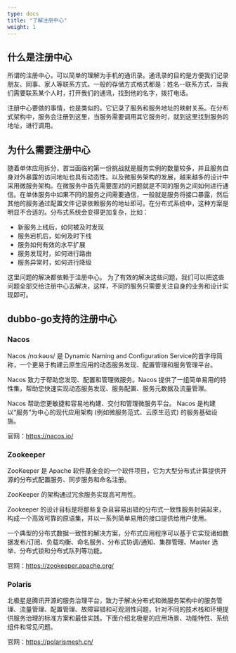 ```yaml
---
type: docs
title: "了解注册中心"
weight: 1
---
```


## 什么是注册中心

所谓的注册中心，可以简单的理解为手机的通讯录。通讯录的目的是方便我们记录朋友、同事、家人等联系方式。一般的存储方式格式都是：姓名--联系方式，当我们需要联系某个人时，打开我们的通讯，找到他的名字，拨打电话。

注册中心要做的事情，也是类似的。它记录了服务和服务地址的映射关系。在分布式架构中，服务会注册到这里，当服务需要调用其它服务时，就到这里找到服务的地址，进行调用。


## 为什么需要注册中心

随着单体应用拆分，首当面临的第一份挑战就是服务实例的数量较多，并且服务自身对外暴露的访问地址也具有动态性。以及微服务架构的发展，越来越多的设计中采用微服务架构。在微服务中首先需要面对的问题就是不同的服务之间如何进行通信。在单体服务中如果不同的服务之间需要通信，一般就是服务将接口暴露，然后其他的服务通过配置文件记录依赖服务的地址即可。在分布式系统中，这种方案是明显不合适的。分布式系统会变得更加复杂，比如：

- 新服务上线后，如何被及时发现
- 服务宕机后，如何及时下线
- 服务如何有效的水平扩展
- 服务发现时，如何进行路由
- 服务异常时，如何进行降级

这里问题的解决都依赖于注册中心。
为了有效的解决这些问题，我们可以把这些问题全部交给注册中心去解决，这样，不同的服务只需要关注自身的业务和设计实现即可。


## dubbo-go支持的注册中心

### Nacos
Nacos /nɑ:kəʊs/ 是 Dynamic Naming and Configuration Service的首字母简称，一个更易于构建云原生应用的动态服务发现、配置管理和服务管理平台。

Nacos 致力于帮助您发现、配置和管理微服务。Nacos 提供了一组简单易用的特性集，帮助您快速实现动态服务发现、服务配置、服务元数据及流量管理。

Nacos 帮助您更敏捷和容易地构建、交付和管理微服务平台。 Nacos 是构建以“服务”为中心的现代应用架构 (例如微服务范式、云原生范式) 的服务基础设施。

官网：https://nacos.io/

### Zookeeper
ZooKeeper 是 Apache 软件基金会的一个软件项目，它为大型分布式计算提供开源的分布式配置服务、同步服务和命名注册。

ZooKeeper 的架构通过冗余服务实现高可用性。

Zookeeper 的设计目标是将那些复杂且容易出错的分布式一致性服务封装起来，构成一个高效可靠的原语集，并以一系列简单易用的接口提供给用户使用。

一个典型的分布式数据一致性的解决方案，分布式应用程序可以基于它实现诸如数据发布/订阅、负载均衡、命名服务、分布式协调/通知、集群管理、Master 选举、分布式锁和分布式队列等功能。

官网：https://zookeeper.apache.org/

### Polaris
北极星是腾讯开源的服务治理平台，致力于解决分布式和微服务架构中的服务管理、流量管理、配置管理、故障容错和可观测性问题，针对不同的技术栈和环境提供服务治理的标准方案和最佳实践。下面介绍北极星的应用场景、功能特性、系统组件和常见问题。


官网：https://polarismesh.cn/